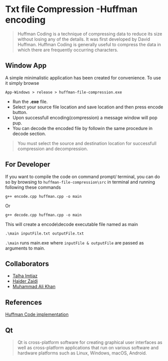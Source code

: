 
# Txt file Compression -Huffman encoding

> Huffman Coding is a technique of compressing data to reduce its size without losing any of the details. It was first developed by David Huffman. Huffman Coding is generally useful to compress the data in which there are frequently occurring characters.
## Window App
A simple minimalistic application has been created for convenience. To use it simply browse 
```
App-Windows > release > huffman-file-compression.exe
```
- Run the **.exe** file.
- Select your source file location and save location and then press encode button. 
- Upon successfull encoding(compression) a message window will pop pup.
- You can decode the encoded file by followin the same procedure in decode section.
> You must select the source and destination location for successfull compression and decompression.
## For Developer
If you want to compile the code on command prompt/  terminal, you can do so by browsing to `huffman-file-compression\src` in terminal and running following these commands
```
g++ encode.cpp huffman.cpp -o main
```
Or
```
g++ decode.cpp huffman.cpp -o main
```
This will create a encode\decode executable file named as main
```
.\main inputFile.txt outputFile.txt
```
`.\main`  runs main.exe where `inputFile & outputFile` are passed as arguments to main.


## Collaborators
+ [Talha Imtiaz](https://github.com/talhaimtiaz09)
+ [Haider Zaidi](https://github.com/haiderzaidi07)
+ [Muhammad Ali Khan](https://github.com/Muhammad-Ali-Khan9)


## References
[Huffman Code implementation](https://coderspacket.com/huffman-coding-implementation-for-text-files-in-c)
## Qt
> Qt is cross-platform software for creating graphical user interfaces as well as cross-platform applications that run on various software and hardware platforms such as Linux, Windows, macOS, Android. 